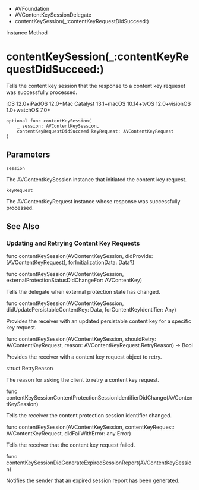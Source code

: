 

- AVFoundation
- AVContentKeySessionDelegate
-  contentKeySession(\_:contentKeyRequestDidSucceed:) 

Instance Method

# contentKeySession(\_:contentKeyRequestDidSucceed:)

Tells the content key session that the response to a content key requeset was successfully processed.

iOS 12.0+iPadOS 12.0+Mac Catalyst 13.1+macOS 10.14+tvOS 12.0+visionOS 1.0+watchOS 7.0+

``` source
optional func contentKeySession(
    _ session: AVContentKeySession,
    contentKeyRequestDidSucceed keyRequest: AVContentKeyRequest
)
```

## Parameters 

`session`  

The AVContentKeySession instance that initiated the content key request.

`keyRequest`  

The AVContentKeyRequest instance whose response was successfully processed.

## See Also

### Updating and Retrying Content Key Requests

func contentKeySession(AVContentKeySession, didProvide: [AVContentKeyRequest], forInitializationData: Data?)

func contentKeySession(AVContentKeySession, externalProtectionStatusDidChangeFor: AVContentKey)

Tells the delegate when external protection state has changed.

func contentKeySession(AVContentKeySession, didUpdatePersistableContentKey: Data, forContentKeyIdentifier: Any)

Provides the receiver with an updated persistable content key for a specific key request.

func contentKeySession(AVContentKeySession, shouldRetry: AVContentKeyRequest, reason: AVContentKeyRequest.RetryReason) -> Bool

Provides the receiver with a content key request object to retry.

struct RetryReason

The reason for asking the client to retry a content key request.

func contentKeySessionContentProtectionSessionIdentifierDidChange(AVContentKeySession)

Tells the receiver the content protection session identifier changed.

func contentKeySession(AVContentKeySession, contentKeyRequest: AVContentKeyRequest, didFailWithError: any Error)

Tells the receiver that the content key request failed.

func contentKeySessionDidGenerateExpiredSessionReport(AVContentKeySession)

Notifies the sender that an expired session report has been generated.

